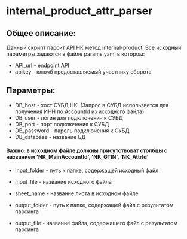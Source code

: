 # internal_product_attr_parser
## Общее описание:
Данный скрипт парсит API НК метод internal-product. 
Все исходный параметры задаются в файле params.yaml 
в котором:
- API_url - endpoint API
- apikey - ключб предоставляемый участнику оборота

## Параметры:
- DB_host - хост СУБД НК. (Запрос в СУБД использвется для получения ИНН по AccountId из исходного файла)
- DB_user - логин для подключения к СУБД
- DB_port - порт подключения к СУБД
- DB_password - пароль подключения к СУБД
- DB_database - название БД

#### Важно: в исходном файле должны присутствоват столбцы с названием 'NK_MainAccountId', 'NK_GTIN', 'NK_AttrId'
- input_folder - путь к папке, содержащей исходный файл
- input_file - название исходного файла
- sheet_name - название листа в исходном файле

- output_folder - путь к папке, содержащей файл с результатом парсинга
- output_file - название файла, содержащего файл с результатом парсинга
